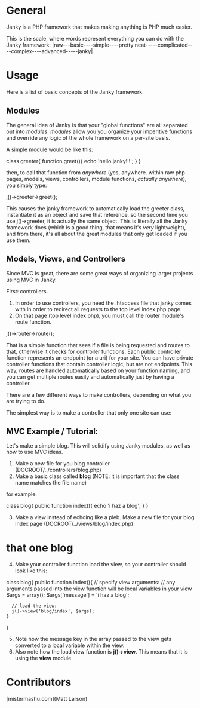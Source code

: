 General
=======

Janky is a PHP framework that makes making anything is PHP much easier.

This is the scale, where words represent everything you can do with the Janky framework:
|raw---basic----simple----pretty neat-----complicated----complex----advanced-----janky|


Usage
=====

Here is a list of basic concepts of the Janky framework.


Modules
-------

The general idea of Janky is that your "global functions" are all separated out into *modules*.
*modules* allow you you organize your imperitive functions and override any logic of the whole framework on a per-site basis.

A simple module would be like this:

  class greeter{
    function greet(){
	  echo 'hello janky!!!';
	}
  }

then, to call that function from *anywhere* (yes, anywhere. within raw php pages, models, views, controllers, module functions, *actually anywhere*), you simply type:

  j()->greeter->greet();

This causes the janky framework to automatically load the greeter class, instantiate it as an object and save that reference, so the second time you use j()->greeter, it is actually the same object.
This is literally all the Janky framework does (which is a good thing, that means it's *very* lightweight), and from there, it's all about the great modules that only get loaded if you use them.


Models, Views, and Controllers
--------------------------

Since MVC is great, there are some great ways of organizing larger projects using MVC in Janky.

First: controllers.
1) In order to use controllers, you need the .htaccess file that janky comes with in order to redirect all requests to the top level index.php page.
2) On that page (top level index.php), you must call the router module's route function.

  j()->router->route();

That is a simple function that sees if a file is being requested and routes to that, otherwise it checks for controller functions.
Each public controller function represents an endpoint (or a uri) for your site.
You can have private controller functions that contain controller logic, but are not endpoints.
This way, routes are handled automatically based on your function naming, and you can get multiple routes easily and automatically just by having a controller.

There are a few different ways to make controllers, depending on what you are trying to do.

The simplest way is to make a controller that only one site can use:


MVC Example / Tutorial:
-----------

Let's make a simple blog. This will solidify using Janky modules, as well as how to use MVC ideas.

1) Make a new file for you blog controller (DOCROOT/../controllers/blog.php)
2) Make a basic class called **blog** (NOTE: it is important that the class name matches the file name)

for example:

  class blog{
    public function index(){
	  echo 'i haz a blog';
	}
  }

3) Make a view instead of echoing like a pleb. Make a new file for your blog index page (DOCROOT/../views/blog/index.php)

  <h1>that one blog</h1>
  <p><?=$message?></p>

4) Make your controller function load the view, so your controller should look like this:
  
  class blog{
    public function index(){
	  // specify view arguments:
	  // any arguments passed into the view function will be local variables in your view
	  $args = array();
	  $args['message'] = 'i haz a blog';
      
      // load the view:
	  j()->view('blog/index', $args);
	}
  }

5) Note how the message key in the array passed to the view gets converted to a local variable within the view.
6) Also note how the load view function is **j()->view**.  This means that it is using the **view** module.


Contributors
============

[mistermashu.com](Matt Larson)